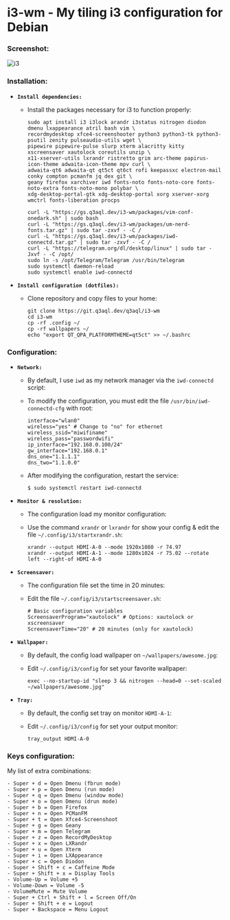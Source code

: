 i3-wm - My tiling i3 configuration for Debian
================================================================

### Screenshot:

![i3](https://git.q3aql.dev/q3aql/i3-wm/raw/branch/master/examples/i3.png)

### Installation:

  * **`Install dependencies:`**
  
    * Install the packages necessary for i3 to function properly:

      ```shell
      sudo apt install i3 i3lock arandr i3status nitrogen diodon dmenu lxappearance atril bash vim \
      recordmydesktop xfce4-screenshooter python3 python3-tk python3-psutil zenity pulseaudio-utils wget \
      pipewire pipewire-pulse slurp xterm alacritty kitty xscreensaver xautolock coreutils unzip \
      x11-xserver-utils lxrandr ristretto grim arc-theme papirus-icon-theme adwaita-icon-theme mpv curl \
      adwaita-qt6 adwaita-qt qt5ct qt6ct rofi keepassxc electron-mail conky compton pcmanfm jq dex git \
      geany firefox xarchiver iwd fonts-noto fonts-noto-core fonts-noto-extra fonts-noto-mono polybar \
      xdg-desktop-portal-gtk xdg-desktop-portal xorg xserver-xorg wmctrl fonts-liberation procps
      ````

      ```shell
      curl -L "https://gs.q3aql.dev/i3-wm/packages/vim-conf-onedark.sh" | sudo bash
      curl -L "https://gs.q3aql.dev/i3-wm/packages/um-nerd-fonts.tar.gz" | sudo tar -zxvf - -C /
      curl -L "https://gs.q3aql.dev/i3-wm/packages/iwd-connectd.tar.gz" | sudo tar -zxvf - -C /
      curl -L "https://telegram.org/dl/desktop/linux" | sudo tar -Jxvf - -C /opt/
      sudo ln -s /opt/Telegram/Telegram /usr/bin/telegram
      sudo systemctl daemon-reload
      sudo systemctl enable iwd-connectd
      ````
 
  * **`Install configuration (dotfiles):`**
  
    * Clone repository and copy files to your home:

      ```shell
      git clone https://git.q3aql.dev/q3aql/i3-wm
      cd i3-wm
      cp -rf .config ~/
      cp -rf wallpapers ~/
      echo "export QT_QPA_PLATFORMTHEME=qt5ct" >> ~/.bashrc
      ````

### Configuration:

  * **`Network:`**
  
    * By default, I use `iwd` as my network manager via the `iwd-connectd` script:
    * To modify the configuration, you must edit the file `/usr/bin/iwd-connectd-cfg` with root:
    
      ```shell
      interface="wlan0"
      wireless="yes" # Change to "no" for ethernet
      wireless_ssid="miwifiname"
      wireless_pass="passwordwifi"
      ip_interface="192.168.0.100/24"
      gw_interface="192.168.0.1"
      dns_one="1.1.1.1"
      dns_two="1.1.0.0"
      ````

    * After modifying the configuration, restart the service:

      ```shell
      $ sudo systemctl restart iwd-connectd
      ````

  * **`Monitor & resolution:`**
  
    * The configuration load my monitor configuration:
    * Use the command `xrandr` or `lxrandr` for show your config & edit the file `~/.config/i3/startxrandr.sh`:
    
      ```shell
      xrandr --output HDMI-A-0 --mode 1920x1080 -r 74.97
      xrandr --output HDMI-A-1 --mode 1280x1024 -r 75.02 --rotate left --right-of HDMI-A-0
      ````

  * **`Screensaver:`**
  
    * The configuration file set the time in 20 minutes:
    * Edit the file `~/.config/i3/startscreensaver.sh`:
    
      ```shell
      # Basic configuration variables
      ScreensaverProgram="xautolock" # Options: xautolock or xscreensaver
      ScreensaverTime="20" # 20 minutes (only for xautolock)
      ````

 * **`Wallpaper:`**
  
    * By default, the config load wallpaper on `~/wallpapers/awesome.jpg`:
    * Edit  `~/.config/i3/config` for set your favorite wallpaper:
    
      ```shell
      exec --no-startup-id "sleep 3 && nitrogen --head=0 --set-scaled ~/wallpapers/awesome.jpg"
      ````

 * **`Tray:`**
  
    * By default, the config set tray on monitor `HDMI-A-1`:
    * Edit  `~/.config/i3/config` for set your output monitor:
    
      ```shell
      tray_output HDMI-A-0
      ````

### Keys configuration:

My list of extra combinations:

    - Super + d = Open Dmenu (fbrun mode)
    - Super + p = Open Dmenu (run mode)
    - Super + q = Open Dmenu (window mode)
    - Super + o = Open Dmenu (drun mode)
    - Super + b = Open Firefox
    - Super + n = Open PCManFM
    - Super + t = Open Xfce4-Screenshoot
    - Super + g = Open Geany
    - Super + m = Open Telegram 
    - Super + z = Open RecordMyDesktop
    - Super + x = Open LXRandr
    - Super + u = Open Xterm
    - Super + i = Open LXAppearance
    - Super + c = Open Diodon
    - Super + Shift + c = Caffeine Mode
    - Super + Shift + x = Display Tools
    - Volume-Up = Volume +5
    - Volume-Down = Volume -5
    - VolumeMute = Mute Volume
    - Super + Ctrl + Shift + l = Screen Off/On
    - Super + Shift + e = Logout
    - Super + Backspace = Menu Logout
